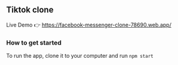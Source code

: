 ## Tiktok clone 
Live Demo :point_right: https://facebook-messenger-clone-78690.web.app/

### How to get started
To run the app, clone it to your computer and run `npm start`
